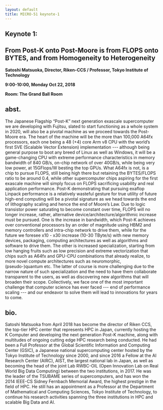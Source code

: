 ```yaml
---
layout: default
title: MICRO-51 keynote-1
---
```


## Keynote 1: 
## From Post-K onto Post-Moore is from FLOPS onto BYTES, and from Homogeneity to Heterogeneity
**Satoshi Matsuoka, Director, Riken-CCS / Professor, Tokyo Institute of Technology**

**9:00-10:00, Monday Oct 22, 2018**

**Room: The Grand Ball Room**

## abst.
The Japanese Flagship “Post-K” next generation exascale supercomputer we are developing with Fujitsu, slated to start functioning as a whole system in 2020, will also be a pivotal machine as we proceed towards the Post-Moore era. The heart of the machine will be the more than 100,000 A64fx processors, each one being a 48 (+4) core Arm v8 CPU with the world’s first SVE (Scalable Vector Extension) implementation --- although being general purpose to boot any breed of Linux as well as Windows, it will be a game-changing CPU with extreme performance characteristics in memory bandwidth of 840 GB/s, on-chip network of over 40GB/s, while being very low power, at 15GFlops/W besting the top GPUs. What A64fx is not, is a chip to pursue FLOPS, still being high there but retaining the BYTES/FLOPS ratio to be around 0.4, while other supercomputer chips aspiring for the first exascale machine will simply focus on FLOPS sacrificing usability and real application performance. Post-K demonstrating that pursuing exaflop Linpack performance is a relatively wasteful gesture for true utility of future high-end computing will be a pivotal signature as we head towards the end of lithography scaling and hence the end of Moore’s Law. Due to logic transistor power saturating to become constant over time, FLOPS will no longer increase, rather, alternative device/architecture/algorithmic increase must be pursued. One is the increase in bandwidth, which Post-K achieves over conventional processors by an order of magnitude using HBM2 and memory controllers and intra-chip network to drive them, while for the future we foresee x10 - x30 increase (10-30 TByte/s) with new memory devices, packaging, computing architectures as well as algorithms and software to drive them. The other is increased specialization, starting from low hanging fruits such as low precision and extreme vectorization that chips such as A64fx and GPU-CPU combinations that already realize, to more novel compute architectures such as neuromorphic, (pseudo-)quantum etc. The latter of course is more challenging due to the narrow nature of such specialization and the need to have them collaborate transparent to the users, as well as discovering new algorithms that will broaden their scope. Collectively, we face one of the most important challenge that computer science has ever faced --- end of performance scaling --- and our endeavor to solve them will lead to innovations for years to come. 

## bio.
Satoshi Matsuoka from April 2018 has become the director of Riken CCS, the top-tier HPC center that represents HPC in Japan, currently hosting the K Computer and developing the next generation Post-K machine, along with multitudes of ongoing cutting edge HPC research being conducted. He had been a Full Professor at the Global Scientific Information and Computing Center (GSIC), a Japanese national supercomputing center hosted by the Tokyo Institute of Technology since 2000, and since 2016 a Fellow at the AI Research Center (AIRC), AIST, the largest national lab in Japan, as well as becoming the head of the joint Lab RWBC-OIL (Open Innovation Lab on Real World Big Data Computing) between the two institutions, in 2017. He was the leader of the TSUBAME series of supercomputers, and has won the 2014 IEEE-CS Sidney Fernbach Memorial Award, the highest prestige in the field of HPC. He still has an appointment as a Professor at the Department of Mathematical and Computing Sciences, Tokyo Institute of Technology, to continue his research activities spanning the three institutions in HPC and scalable Big Data and AI. 

